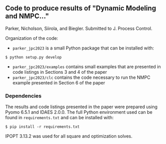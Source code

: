 ## Code to produce results of "Dynamic Modeling and NMPC..."

Parker, Nicholson, Siirola, and Biegler. Submitted to J. Process Control.

Organization of the code:
- `parker_jpc2023` is a small Python package that can be installed with:
```
$ python setup.py develop
```
- `parker_jpc2023/examples` contains small examples that are presented in code
listings in Sections 3 and 4 of the paper
- `parker_jpc2023/clc` contains the code necessary to run the NMPC example
presented in Section 6 of the paper

### Dependencies
The results and code listings presented in the paper were prepared using
Pyomo 6.5.1 and IDAES 2.0.0. The full Python environment used can be found
in `requirements.txt` and can be installed with:
```
$ pip install -r requirements.txt
```
IPOPT 3.13.2 was used for all square and optimization solves.
